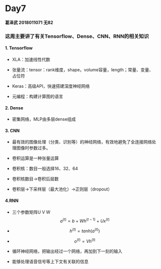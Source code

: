 # Day7

**葛泽武 2018011071 无82**

### 这周主要讲了有关Tensorflow、Dense、CNN、RNN的相关知识

#### 1. Tensorflow

* XLA：加速线性代数

* 张量流：tensor：rank维度，shape，volume容量，length；常量、变量、占位符

* Keras：高级API，快速搭建深度神经网络

* 元编程：构建计算图的语言

#### 2. Dense

* 密集网络，MLP由多层dense组成

#### 3. CNN

* 最有效的图像处理（分类、识别等）的神经网络，有效地避免了全连接网络处理图像时参数过多。

* 卷积运算是一种张量运算

* 卷积核：数目一般选择16、32、64

* 卷积核数目->卷积后层数

* 卷积层->下采样层（最大池化）->正则层（dropout）

#### 4.RNN

* 三个参数矩阵U V W $$ a^{(t)}=b+Wh^{(t-1)}+Ux^{(t)} $$

* $$ h^{(t)}=tanh(a^{(t)}) $$

* $$ o^{(t)}=Vh^{(t)} $$

* 循环神经网络，把输出经过一个网络，再加到下一刻的输入
* 能够处理语音信号等上下文有关联的信息